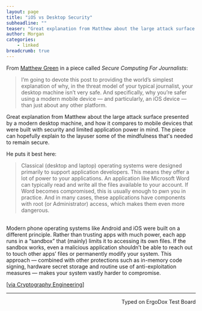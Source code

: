 ```yaml
---
layout: page
title: "iOS vs Desktop Security"
subheadline: ""
teaser: "Great explanation from Matthew about the large attack surface presented by a modern desktop machine, and how it compares to mobile devices that were built with security and limited application power in mind. The piece can hopefully explain to the layuser some of the mindfulness that's needed to remain secure. "
author: Morgan
categories:
    - linked
breadcrumb: true
---
```


From [Matthew Green](https://twitter.com/matthew_d_green) in a piece called _Secure Computing For Journalists_:

> I’m going to devote this post to providing the world’s simplest explanation of why, in the threat model of your typical journalist, your desktop machine isn’t very safe. And specifically, why you’re safer using a modern mobile device — and particularly, an iOS device — than just about any other platform.

Great explanation from Matthew about the large attack surface presented by a modern desktop machine, and how it compares to mobile devices that were built with security and limited application power in mind. The piece can hopefully explain to the layuser some of the mindfulness that's needed to remain secure.

He puts it best here:

> Classical (desktop and laptop) operating systems were designed primarily to support application developers. This means they offer a lot of power to your applications. An application like Microsoft Word can typically read and write all the files available to your account. If Word becomes compromised, this is usually enough to pwn you in practice. And in many cases, these applications have components with root (or Administrator) access, which makes them even more dangerous.
<br>
Modern phone operating systems like Android and iOS were built on a different principle. Rather than trusting apps with much power, each app runs in a “sandbox” that (mainly) limits it to accessing its own files. If the sandbox works, even a malicious application shouldn’t be able to reach out to touch other apps’ files or permanently modify your system. This approach — combined with other protections such as in-memory code signing, hardware secret storage and routine use of anti-exploitation measures — makes your system vastly harder to compromise.

[[via Cryptography Engineering](https://blog.cryptographyengineering.com/2017/03/05/secure-computing-for-journalists/)]

---
<p align="right">Typed on ErgoDox Test Board</p>
